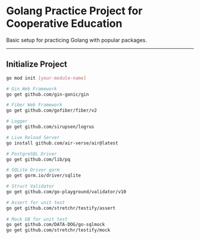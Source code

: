 # Golang Practice Project for Cooperative Education

Basic setup for practicing Golang with popular packages.

---

##  Initialize Project

```bash
go mod init [your-module-name]

# Gin Web Framework
go get github.com/gin-gonic/gin

# Fiber Web Framework
go get github.com/gofiber/fiber/v2

# Logger
go get github.com/sirupsen/logrus

# Live Reload Server
go install github.com/air-verse/air@latest

# PostgreSQL Driver
go get github.com/lib/pq

# SQLite Driver gorm
go get gorm.io/driver/sqlite

# Struct Validator
go get github.com/go-playground/validator/v10

# Assert for unit test
go get github.com/stretchr/testify/assert
 
# Mock DB for unit test
go get github.com/DATA-DOG/go-sqlmock
go get github.com/stretchr/testify/mock


``` 
